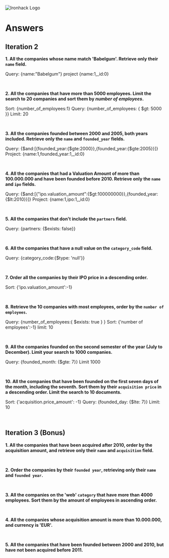 ![Ironhack Logo](https://i.imgur.com/1QgrNNw.png)

# Answers

## Iteration 2

**1. All the companies whose name match 'Babelgum'. Retrieve only their `name` field.**

<!-- Your Query Goes Here -->

Query: {name:"Babelgum"}
project {name:1,\_id:0}

<br>

**2. All the companies that have more than 5000 employees. Limit the search to 20 companies and sort them by _number of employees_.**

<!-- Your Query Goes Here -->

Sort: {number_of_employees:1}
Query: {number_of_employees: { $gt: 5000 }}
Limit: 20

<br>

**3. All the companies founded between 2000 and 2005, both years included. Retrieve only the `name` and `founded_year` fields.**

<!-- Your Query Goes Here -->

Query: {$and:[{founded_year:{$gte:2000}},{founded_year:{$gte:2005}}]}
Project: {name:1,founded_year:1,\_id:0}

<br>

**4. All the companies that had a Valuation Amount of more than 100.000.000 and have been founded before 2010. Retrieve only the `name` and `ipo` fields.**

<!-- Your Query Goes Here -->

Query: {$and:[{"ipo.valuation_amount":{$gt:100000000}},{founded_year:{$lt:2010}}]}
Project: {name:1,ipo:1,\_id:0}

<br>

**5. All the companies that don't include the `partners` field.**

<!-- Your Query Goes Here -->

Query: {partners: {$exists: false}}

<br>

**6. All the companies that have a null value on the `category_code` field.**

<!-- Your Query Goes Here -->

Query: {category_code:{$type: 'null'}}

<br>

**7. Order all the companies by their IPO price in a descending order.**

<!-- Your Query Goes Here -->

Sort: {'ipo.valuation_amount':-1}

<br>

**8. Retrieve the 10 companies with most employees, order by the `number of employees`.**

<!-- Your Query Goes Here -->

Query: {number_of_employees:{ $exists: true } }
Sort: {'number of employees':-1}
limit: 10

<br>

**9. All the companies founded on the second semester of the year (July to December). Limit your search to 1000 companies.**

<!-- Your Query Goes Here -->

Query: {founded_month: {$gte: 7}}
Limit 1000

<br>

**10. All the companies that have been founded on the first seven days of the month, including the seventh. Sort them by their `acquisition price` in a descending order. Limit the search to 10 documents.**

<!-- Your Query Goes Here -->

Sort: {'acquisition.price_amount': -1}
Query: {founded_day: {$lte: 7}}
Limit: 10

<br>

## Iteration 3 (Bonus)

**1. All the companies that have been acquired after 2010, order by the acquisition amount, and retrieve only their `name` and `acquisition` field.**

<!-- Your Query Goes Here -->

<br>

**2. Order the companies by their `founded year`, retrieving only their `name` and `founded year`.**

<!-- Your Query Goes Here -->

<br>

**3. All the companies on the 'web' `category` that have more than 4000 employees. Sort them by the amount of employees in ascending order.**

<!-- Your Query Goes Here -->

<br>

**4. All the companies whose acquisition amount is more than 10.000.000, and currency is 'EUR'.**

<!-- Your Query Goes Here -->

<br>

**5. All the companies that have been founded between 2000 and 2010, but have not been acquired before 2011.**

<!-- Your Query Goes Here -->

<br>
